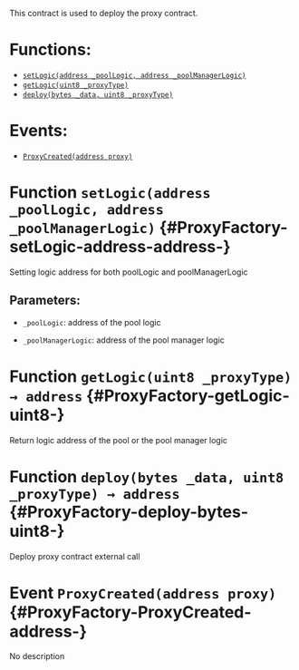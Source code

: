 This contract is used to deploy the proxy contract.

# Functions:
- [`setLogic(address _poolLogic, address _poolManagerLogic)`](#ProxyFactory-setLogic-address-address-)
- [`getLogic(uint8 _proxyType)`](#ProxyFactory-getLogic-uint8-)
- [`deploy(bytes _data, uint8 _proxyType)`](#ProxyFactory-deploy-bytes-uint8-)

# Events:
- [`ProxyCreated(address proxy)`](#ProxyFactory-ProxyCreated-address-)




# Function `setLogic(address _poolLogic, address _poolManagerLogic)` {#ProxyFactory-setLogic-address-address-}
Setting logic address for both poolLogic and poolManagerLogic


## Parameters:
- `_poolLogic`: address of the pool logic

- `_poolManagerLogic`: address of the pool manager logic



# Function `getLogic(uint8 _proxyType) → address` {#ProxyFactory-getLogic-uint8-}
Return logic address of the pool or the pool manager logic




# Function `deploy(bytes _data, uint8 _proxyType) → address` {#ProxyFactory-deploy-bytes-uint8-}
Deploy proxy contract external call








# Event `ProxyCreated(address proxy)` {#ProxyFactory-ProxyCreated-address-}
No description

